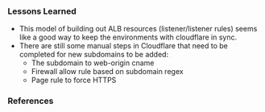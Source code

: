 ### Lessons Learned

* This model of building out ALB resources (listener/listener rules) seems like a good way to keep the environments with cloudflare in sync.
* There are still some manual steps in Cloudflare that need to be completed for new subdomains to be added:
  * The subdomain to web-origin cname
  * Firewall allow rule based on subdomain regex
  * Page rule to force HTTPS


### References
